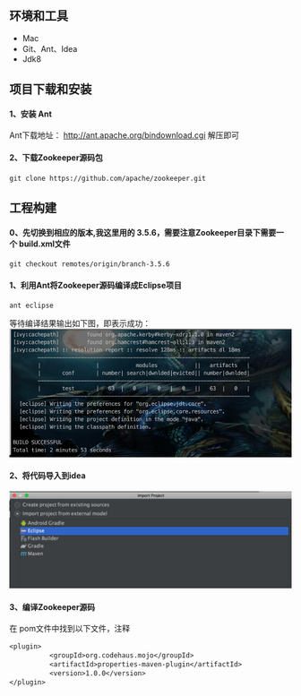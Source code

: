 ## 环境和工具
- Mac
- Git、Ant、Idea
- Jdk8

## 项目下载和安装
#### 1、安装 Ant
Ant下载地址： http://ant.apache.org/bindownload.cgi
解压即可

#### 2、下载Zookeeper源码包
```
git clone https://github.com/apache/zookeeper.git
```

## 工程构建
#### 0、先切换到相应的版本,我这里用的 3.5.6，需要注意Zookeeper目录下需要一个 build.xml文件
```
git checkout remotes/origin/branch-3.5.6
```

#### 1、利用Ant将Zookeeper源码编译成Eclipse项目
```
ant eclipse
```
等待编译结果输出如下图，即表示成功：
![zookeeper编译结果](https://github.com/xinput123/images/blob/master/compile/zookeeper%E7%BC%96%E8%AF%91%E6%88%90%E5%8A%9F%E6%88%AA%E5%9B%BE.jpg)

#### 2、将代码导入到idea
![导入Zookeeper到idea](https://github.com/xinput123/images/blob/master/compile/idea%E5%AF%BC%E5%85%A5%E6%88%AA%E5%9B%BE)

#### 3、编译Zookeeper源码
在 pom文件中找到以下文件，注释
```
<plugin>
          <groupId>org.codehaus.mojo</groupId>
          <artifactId>properties-maven-plugin</artifactId>
          <version>1.0.0</version>
</plugin>
```
